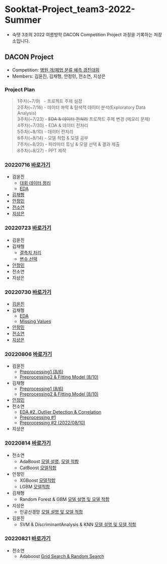 # Sooktat-Project_team3-2022-Summer
- 숙탯 3조의 2022 여름방학 DACON Competition Project 과정을 기록하는 저장소입니다.


## DACON Project
- Competition: [병원 개/폐업 분류 예측 경진대회](https://dacon.io/competitions/official/9565/overview/description)
- Members: 김윤진, 김채형, 안정민, 전소연, 지상은

### Project Plan
> 1주차(~7/9)&nbsp;&nbsp;&nbsp;- 프로젝트 주제 설정  
> 2주차(~7/16) - 데이터 파악 & 탐색적 데이터 분석(Exploratory Data Analysis)  
> 3주차(~7/23) - ~~EDA & 데이터 전처리~~ 프로젝트 주제 변경 (메모리 문제)  
> 4주차(~7/30) - EDA & 데이터 전처리  
> 5주차(~8/10) - 데이터 전처리  
> 6주차(~8/14) - 모델 적합 & 모델 공부  
> 7주차(~8/20) - 파라미터 튜닝 & 모델 선택 & 결과 제출  
> 8주차(~8/27) - PPT 제작

### 20220716  [바로가기](https://github.com/SoYeonJ99/Hospital_Closure_Prediction/tree/main/ProjectCode/20220716)
- 김윤진  
  - [대회 데이터 정리](https://github.com/SoYeonJ99/Hospital_Closure_Prediction/tree/main/ProjectCode/20220716/데이터파악&EDA(feather파일)_윤진.ipynb)
  - [EDA](https://github.com/SoYeonJ99/Hospital_Closure_Prediction/tree/main/ProjectCode/20220716/AMEX_EDA_윤진.ipynb)
- [김채형](https://github.com/SoYeonJ99/Hospital_Closure_Prediction/blob/main/ProjectCode/20220716/EDA_chaehyounng.ipynb)
- [안정민](https://github.com/SoYeonJ99/Hospital_Closure_Prediction/blob/main/ProjectCode/20220716/0716_ajm_eda_sample.ipynb)
- [전소연](https://github.com/SoYeonJ99/Hospital_Closure_Prediction/blob/main/ProjectCode/20220716/EDA1_JSY.ipynb)
- [지상은]()


### 20220723  [바로가기](https://github.com/SoYeonJ99/Hospital_Closure_Prediction/tree/main/ProjectCode/20220723)
- 김윤진
- 김채형
  - [결측치 처리](https://github.com/SoYeonJ99/Hospital_Closure_Prediction/blob/main/ProjectCode/20220723/MissingValues_chaehyounng.ipynb)
  - [변수 선택](https://github.com/SoYeonJ99/Hospital_Closure_Prediction/blob/main/ProjectCode/20220723/FeatureSelection_chaehyounng.ipynb)
- [안정민](https://github.com/SoYeonJ99/Hospital_Closure_Prediction/blob/main/ProjectCode/20220723/0723_ajm_eda.ipynb)
- 전소연
- 지상은


### 20220730 [바로가기](https://github.com/SoYeonJ99/Hospital_Closure_Prediction/tree/main/ProjectCode/20220730)
- [김윤진](https://github.com/SoYeonJ99/Hospital_Closure_Prediction/blob/main/ProjectCode/20220730/eda&preprocess_YJ.ipynb)
- 김채형
  - [EDA](https://github.com/SoYeonJ99/Hospital_Closure_Prediction/blob/main/ProjectCode/20220730/hospital_%20EDA_chaehyounng.ipynb)
  - [Missing Values](https://github.com/SoYeonJ99/Hospital_Closure_Prediction/blob/main/ProjectCode/20220730/hospital_%20MissingValues_chaehyounng.ipynb)
- [안정민](https://github.com/SoYeonJ99/Hospital_Closure_Prediction/blob/main/ProjectCode/20220730/0730_ajm_EDA.ipynb)
- [전소연](https://github.com/SoYeonJ99/Hospital_Closure_Prediction/blob/main/ProjectCode/20220730/EDA_JSY.ipynb)
- [지상은](https://github.com/SoYeonJ99/Hospital_Closure_Prediction/blob/main/ProjectCode/20220730/0730.ipynb)


### 20220806  [바로가기](https://github.com/SoYeonJ99/Hospital_Closure_Prediction/tree/main/ProjectCode/20220806)
- 김윤진
   - [Preprocessing1 (8/6)](https://github.com/SoYeonJ99/Hospital_Closure_Prediction/blob/main/ProjectCode/20220806/preprocessing_yj.ipynb)
   - [Preprocessing2 & Fitting Model (8/10)](https://github.com/SoYeonJ99/Hospital_Closure_Prediction/blob/main/ProjectCode/20220806/preprocessing_yj-Copy1.ipynb)
- 김채형
   - [Preprocessing1 (8/6)](https://github.com/SoYeonJ99/Hospital_Closure_Prediction/blob/main/ProjectCode/20220806/Preprocessing_chaehyounng.ipynb)
   - [Preprocessing2 & Fitting Model (8/10)](https://github.com/SoYeonJ99/Hospital_Closure_Prediction/blob/main/ProjectCode/20220810/Preprocessing_FittingModel_chaehyounng.ipynb)
- [안정민](https://github.com/SoYeonJ99/Hospital_Closure_Prediction/blob/main/ProjectCode/20220806/0806_ajm_%EB%8D%B0%EC%9D%B4%ED%84%B0%EC%A0%84%EC%B2%98%EB%A6%AC.ipynb)
- 전소연
  - [EDA #2. Outlier Detection & Correlation](https://github.com/SoYeonJ99/Hospital_Closure_Prediction/blob/main/ProjectCode/20220806/EDA2_JSY.ipynb)
  - [Preprocessing #1](https://github.com/SoYeonJ99/Hospital_Closure_Prediction/blob/main/ProjectCode/20220806/Preprocessing1_JSY.ipynb)
  - [Preprocessing #2 (2022/08/10)](https://github.com/SoYeonJ99/Hospital_Closure_Prediction/blob/main/ProjectCode/20220810/Preprocessing2_JSY.ipynb)
- 지상은


### 20220814 [바로가기](https://github.com/SoYeonJ99/Hospital_Closure_Prediction/tree/main/ProjectCode/20220814)
- 전소연  
  + AdaBoost [모델 설명](https://velog.io/@beechwood/Adaboost), [모델 적합](https://github.com/SoYeonJ99/Hospital_Closure_Prediction/blob/main/ProjectCode/20220814/Adaboost_JSY1.ipynb)  
  + CatBoost [모델적합](https://github.com/SoYeonJ99/Hospital_Closure_Prediction/blob/main/ProjectCode/20220814/Catboost_JSY.ipynb)
- 안정민
  + XGBoost [모델적합](https://github.com/SoYeonJ99/Hospital_Closure_Prediction/blob/main/ProjectCode/20220814/0814_ajm_modeling_XGBoost.ipynb)
  + LGBM [모델적합](https://github.com/SoYeonJ99/Hospital_Closure_Prediction/blob/main/ProjectCode/20220814/0814_ajm_modeling_LGBM.ipynb)
- 김채형 
  + Random Forest & GBM [모델 설명 및 모델 적합](https://github.com/SoYeonJ99/Hospital_Closure_Prediction/blob/main/ProjectCode/20220814/ModelFitting_RandomForest_GBM_chaehyounng.ipynb)
- 지상은
  + 인공신경망 [모델 설명 및 모델 적합](https://github.com/SoYeonJ99/Hospital_Closure_Prediction/blob/main/ProjectCode/20220814/%EB%AA%A8%EB%8D%B8%20%EC%A0%81%ED%95%A9_%EC%9D%B8%EA%B3%B5%EC%8B%A0%EA%B2%BD%EB%A7%9D.ipynb)
- 김윤진
  + SVM & DiscriminantAnalysis & KNN [모델 설명 및 모델 적합](https://github.com/SoYeonJ99/Hospital_Closure_Prediction/blob/main/ProjectCode/20220814/svm&DiscriminantAnalysis&knn.ipynb)


### 20220821 [바로가기](https://github.com/SoYeonJ99/Hospital_Closure_Prediction/tree/main/ProjectCode/20220821)
- 전소연
  + Adaboost [Grid Search & Random Search](https://github.com/SoYeonJ99/Hospital_Closure_Prediction/blob/main/ProjectCode/20220821/Adaboost_tuning1_JSY.ipynb)
